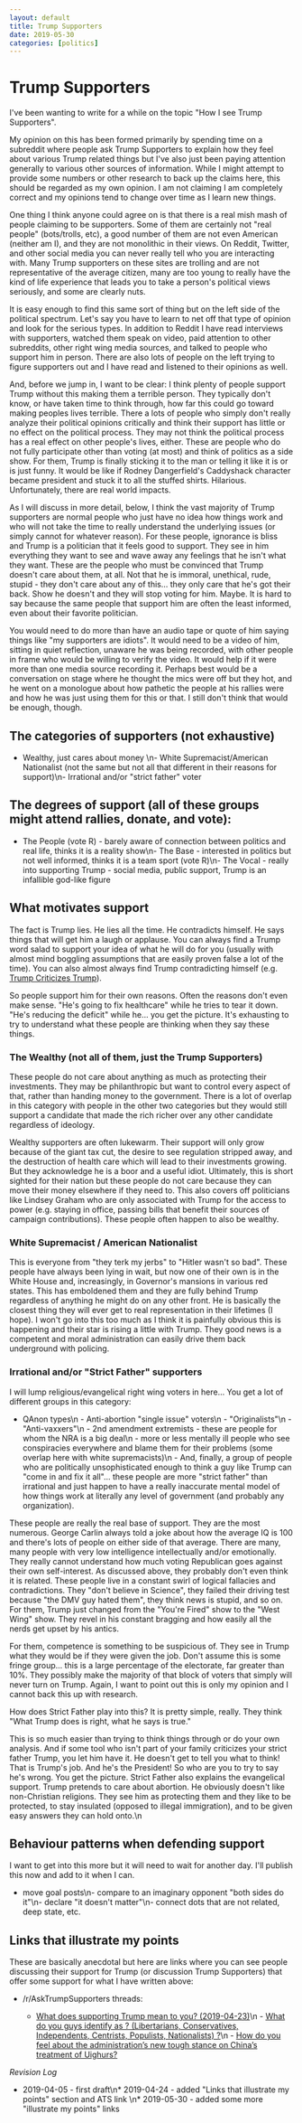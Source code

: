 ```yaml
---
layout: default
title: Trump Supporters 
date: 2019-05-30
categories: [politics]
---
```


# Trump Supporters

I've been wanting to write for a while on the topic \"How I see Trump Supporters\".<!-- more --> 

My opinion on this has been formed primarily by spending time on a subreddit where people ask Trump Supporters to explain how they feel about various Trump related things but I've also just been paying attention generally to various other sources of information. While I might attempt to provide some numbers or other research to back up the claims here, this should be regarded as my own opinion. I am not claiming I am completely correct and my opinions tend to change over time as I learn new things.

One thing I think anyone could agree on is that there is a real mish mash of people claiming to be supporters. Some of them are certainly not \"real people\" (bots/trolls, etc), a good number of them are not even American (neither am I), and they are not monolithic in their views. On Reddit, Twitter, and other social media you can never really tell who you are interacting with. Many Trump supporters on these sites are trolling and are not representative of the average citizen, many are too young to really have the kind of life experience that leads you to take a person's political views seriously, and some are clearly nuts. 

It is easy enough to find this same sort of thing but on the left side of the political spectrum. Let's say you have to learn to net off that type of opinion and look for the serious types. In addition to Reddit I have read interviews with supporters, watched them speak on video, paid attention to other subreddits, other right wing media sources, and talked to people who support him in person. There are also lots of people on the left trying to figure supporters out and I have read and listened to their opinions as well.

And, before we jump in, I want to be clear: I think plenty of people support Trump without this making them a terrible person. They typically don't know, or have taken time to think through, how far this could go toward making peoples lives terrible. There a lots of people who simply don't really analyze their political opinions critically and think their support has little or no effect on the political process. They may not think the political process has a real effect on other people's lives, either. These are people who do not fully participate other than voting (at most) and think of politics as a side show. For them, Trump is finally sticking it to the man or telling it like it is or is just funny. It would be like if Rodney Dangerfield's Caddyshack character became president and stuck it to all the stuffed shirts. Hilarious. Unfortunately, there are real world impacts. 

As I will discuss in more detail, below, I think the vast majority of Trump supporters are normal people who just have no idea how things work and who will not take the time to really understand the underlying issues (or simply cannot for whatever reason). For these people, ignorance is bliss and Trump is a politician that it feels good to support. They see in him everything they want to see and wave away any feelings that he isn't what they want. These are the people who must be convinced that Trump doesn't care about them, at all. Not that he is immoral, unethical, rude, stupid - they don't care about any of this... they only care that he's got their back. Show he doesn't and they will stop voting for him. Maybe. It is hard to say because the same people that support him are often the least informed, even about their favorite politician.

You would need to do more than have an audio tape or quote of him saying things like \"my supporters are idiots\". It would need to be a video of him, sitting in quiet reflection, unaware he was being recorded, with other people in frame who would be willing to verify the video. It would help if it were more than one media source recording it. Perhaps best would be a conversation on stage where he thought the mics were off but they hot, and he went on a monologue about how pathetic the people at his rallies were and how he was just using them for this or that. I still don't think that would be enough, though. 

## The categories of supporters (not exhaustive)

- Wealthy, just cares about money \n- White Supremacist/American Nationalist (not the same but not all that different in their reasons for support)\n- Irrational and/or \"strict father\" voter

## The degrees of support (all of these groups might attend rallies, donate, and vote):

- The People (vote R) - barely aware of connection between politics and real life, thinks it is a reality show\n- The Base - interested in politics but not well informed, thinks it is a team sport (vote R)\n- The Vocal - really into supporting Trump - social media, public support, Trump is an infallible god-like figure

## What motivates support

The fact is Trump lies. He lies all the time. He contradicts himself. He says things that will get him a laugh or applause. You can always find a Trump word salad to support your idea of what he will do for you (usually with almost mind boggling assumptions that are easily proven false a lot of the time). You can also almost always find Trump contradicting himself (e.g. [Trump Criticizes Trump](https://www.reddit.com/r/TrumpCriticizesTrump/)). 

So people support him for their own reasons. Often the reasons don't even make sense. \"He's going to fix healthcare\" while he tries to tear it down. \"He's reducing the deficit\" while he... you get the picture. It's exhausting to try to understand what these people are thinking when they say these things.

### The Wealthy (not all of them, just the Trump Supporters)

These people do not care about anything as much as protecting their investments. They may be philanthropic but want to control every aspect of that, rather than handing money to the government. There is a lot of overlap in this category with people in the other two categories but they would still support a candidate that made the rich richer over any other candidate regardless of ideology.  

Wealthy supporters are often lukewarm. Their support will only grow because of the giant tax cut, the desire to see regulation stripped away, and the destruction of health care which will lead to their investments growing. But they acknowledge he is a boor and a useful idiot. Ultimately, this is short sighted for their nation but these people do not care because they can move their money elsewhere if they need to. This also covers off politicians like Lindsey Graham who are only associated with Trump for the access to power (e.g. staying in office, passing bills that benefit their sources of campaign contributions). These people often happen to also be wealthy.

### White Supremacist / American Nationalist

This is everyone from \"they terk my jerbs\" to \"Hitler wasn't so bad\". These people have always been lying in wait, but now one of their own is in the White House and, increasingly, in Governor's mansions in various red states. This has emboldened them and they are fully behind Trump regardless of anything he might do on any other front. He is basically the closest thing they will ever get to real representation in their lifetimes (I hope). I won't go into this too much as I think it is painfully obvious this is happening and their star is rising a little with Trump. They good news is a competent and moral administration can easily drive them back underground with policing.

### Irrational and/or \"Strict Father\" supporters 

I will lump religious/evangelical right wing voters in here... You get a lot of different groups in this category:

  - QAnon types\n  - Anti-abortion \"single issue\" voters\n  - \"Originalists\"\n  - \"Anti-vaxxers\"\n  - 2nd amendment extremists - these are people for whom the NRA is a big deal\n  - more or less mentally ill people who see conspiracies everywhere and blame them for their problems (some overlap here with white supremacists)\n  - And, finally, a group of people who are politically unsophisticated enough to think a guy like Trump can \"come in and fix it all\"... these people are more \"strict father\" than irrational and just happen to have a really inaccurate mental model of how things work at literally any level of government (and probably any organization).

These people are really the real base of support. They are the most numerous. George Carlin always told a joke about how the average IQ is 100 and there's lots of people on either side of that average. There are many, many people with very low intelligence intellectually and/or emotionally. They really cannot understand how much voting Republican goes against their own self-interest. As discussed above, they probably don't even think it is related. These people live in a constant swirl of logical fallacies and contradictions. They \"don't believe in Science\", they failed their driving test because \"the DMV guy hated them\", they think news is stupid, and so on. For them, Trump just changed from the \"You're Fired\" show to the \"West Wing\" show. They revel in his constant bragging and how easily all the nerds get upset by his antics.

For them, competence is something to be suspicious of. They see in Trump what they would be if they were given the job. Don't assume this is some fringe group... this is a large percentage of the electorate, far greater than 10%. They possibly make the majority of that block of voters that simply will never turn on Trump. Again, I want to point out this is only my opinion and I cannot back this up with research.

How does Strict Father play into this? It is pretty simple, really. They think \"What Trump does is right, what he says is true.\" 

This is so much easier than trying to think things through or do your own analysis. And if some tool who isn't part of your family criticizes your strict father Trump, you let him have it. He doesn't get to tell you what to think! That is Trump's job. And he's the President! So who are you to try to say he's wrong. You get the picture. Strict Father also explains the evangelical support. Trump pretends to care about abortion. He obviously doesn't like non-Christian religions. They see him as protecting them and they like to be protected, to stay insulated (opposed to illegal immigration), and to be given easy answers they can hold onto.\n 

## Behaviour patterns when defending support

I want to get into this more but it will need to wait for another day. I'll publish this now and add to it when I can. 

- move goal posts\n- compare to an imaginary opponent \"both sides do it\"\n- declare \"it doesn't matter\"\n- connect dots that are not related, deep state, etc. 

## Links that illustrate my points

These are basically anecdotal but here are links where you can see people discussing their support for Trump (or discussion Trump Supporters) that offer some support for what I have written above:

- /r/AskTrumpSupporters threads: 

    - [What does supporting Trump mean to you? (2019-04-23)](https://www.reddit.com/r/asktrumpsupporters/comments/bg6jjh/_/)\n    -  [What do you guys identify as ? (Libertarians, Conservatives, Independents, Centrists, Populists, Nationalists) ?](https://www.reddit.com/r/asktrumpsupporters/comments/baa7kd/_/ekbo79j?context=1000)\n    - [How do you feel about the administration’s new tough stance on China’s treatment of Uighurs?](https://www.reddit.com/r/AskTrumpSupporters/comments/bkmm3v/_/emiiz6i/?context=1000)

_Revision Log_

* 2019-04-05 - first draft\n* 2019-04-24 - added \"Links that illustrate my points\" section and ATS link \n* 2019-05-30 - added some more \"illustrate my points\" links
					